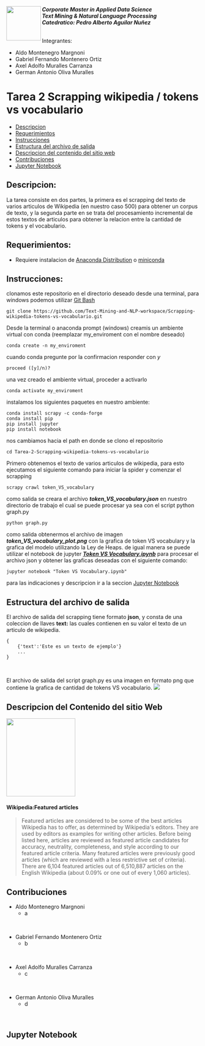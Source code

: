 <a href="https://www.uvg.edu.gt/"><img align="left" src="https://www.uvg.edu.gt/wp-content/uploads/socialshare-logo.jpg" width="90" height="90"></a>
**_Corporate Master in Applied Data Science_**<br/>
**_Text Mining & Natural Language Processing_**<br/>
**_Catedratico: Pedro Alberto Aguilar Nuñez_**<br/>
<br/>

Integrantes:
- Aldo Montenegro Margnoni
- Gabriel Fernando Montenero Ortiz
- Axel Adolfo Muralles Carranza
- German Antonio Oliva Muralles

# Tarea 2 Scrapping wikipedia / tokens vs vocabulario

- [Descripcion](#descripcion)
- [Requerimientos](#requerimientos)
- [Instrucciones](#instrucciones)
- [Estructura del archivo de salida](#estructura-del-archivo-de-salida)
- [Descripcion del contenido del sitio web](#descripcion-del-contenido-del-sitio-web)
- [Contribuciones](#contribuciones)
- [Jupyter Notebook](#jupyter-notebook)


## Descripcion:

La tarea consiste en dos partes, la primera es el scrapping del texto de varios articulos de Wikipedia (en nuestro caso 500) para obtener un corpus de texto,
y la segunda parte en se trata del procesamiento incremental de estos textos de articulos para obtener la relacion entre la cantidad de tokens y el vocabulario.
## Requerimientos:
- Requiere instalacion de [Anaconda Distribution](https://www.anaconda.com/products/distribution) o [miniconda](https://docs.conda.io/en/latest/miniconda.html)

## Instrucciones:

clonamos este repositorio en el directorio deseado desde una terminal, para windows podemos utilizar [Git Bash](https://gitforwindows.org/) 
```
git clone https://github.com/Text-Mining-and-NLP-workspace/Scrapping-wikipedia-tokens-vs-vocabulario.git
```
Desde la terminal o anaconda prompt (windows) creamis un ambiente virtual con conda (reemplazar my_enviroment con el nombre deseado)
```
conda create -n my_enviroment
```
cuando conda pregunte por la confirmacion responder con _y_
```
proceed ([y]/n)?
```
una vez creado el ambiente virtual, proceder a activarlo
```
conda activate my_enviroment
```
instalamos los siguientes paquetes en nuestro ambiente:
```
conda install scrapy -c conda-forge
conda install pip
pip install jupyter
pip install notebook
```
nos cambiamos hacia el path en donde se clono el repositorio
```
cd Tarea-2-Scrapping-wikipedia-tokens-vs-vocabulario
```
Primero obtenemos el texto de varios articulos de wikipedia, para esto ejecutamos el siguiente comando para iniciar la spider y comenzar el scrapping
```
scrapy crawl token_VS_vocabulary
```
como salida se creara el archivo **_token_VS_vocabulary.json_** en nuestro directorio de trabajo el cual se puede procesar ya sea con el script python graph.py
```
python graph.py
```
como salida obtenermos el archivo de imagen **_token_VS_vocabulary_plot.png_** con la grafica de token VS vocabulary y la grafica del modelo utilizando la Ley de Heaps.
de igual manera se puede utilizar el notebook de jupyter [**_Token VS Vocabulary.ipynb_**](#jupyter-notebook) para procesar el archivo json y obtener las graficas deseadas
con el siguiente comando:

```
jupyter notebook "Token VS Vocabulary.ipynb"
```
para las indicaciones y descripcion ir a la seccion [Jupyter Notebook](#jupyter-notebook)


## Estructura del archivo de salida

El archivo de salida del scrapping tiene formato **json**, y consta de una coleccion de llaves  **text:** las cuales contienen en su valor el texto de un articulo de wikipedia.
<br/>
```
{
	{'text':'Este es un texto de ejemplo'} 
	...
}
```
<br/>

El archivo de salida del script graph.py es una imagen en formato png que contiene la grafica de cantidad de tokens VS vocabulario.
<img src="https://lh3.googleusercontent.com/9rWqXksk9MAw9Kf2EYW4tDWqpSpDKKRG2TxMXpr16Q1Rejhy96K36zVzjnBSd3K0wmSy3TT-DGd3nuvP4OKnGXHl4EsSh422NX7OJJvne5_WUZobeN7TwX1PtvsqkvP_Fgt_j72ZcQ=w2400" />
<br/>
## Descripcion del Contenido del sitio Web 

<a href="https://en.wikipedia.org/wiki/Wikipedia:Featured_articles"><img src="https://upload.wikimedia.org/wikipedia/commons/thumb/b/b3/Wikipedia-logo-v2-en.svg/892px-Wikipedia-logo-v2-en.svg.png"  width="180" height="204"></a>
#### Wikipedia:Featured articles
> Featured articles are considered to be some of the best articles Wikipedia has to offer, as determined by Wikipedia's editors. They are used by editors as examples for writing other articles. Before being listed here, articles are reviewed as featured article candidates for accuracy, neutrality, completeness, and style according to our featured article criteria. Many featured articles were previously good articles (which are reviewed with a less restrictive set of criteria). There are 6,104 featured articles out of 6,510,887 articles on the English Wikipedia (about 0.09% or one out of every 1,060 articles).

## Contribuciones

- Aldo Montenegro Margnoni
    - a
<br/>

- Gabriel Fernando Montenero Ortiz
    - b
    
<br/>

- Axel Adolfo Muralles Carranza
    - c

<br/>

- German Antonio Oliva Muralles
    - d
<br/>

## Jupyter Notebook


